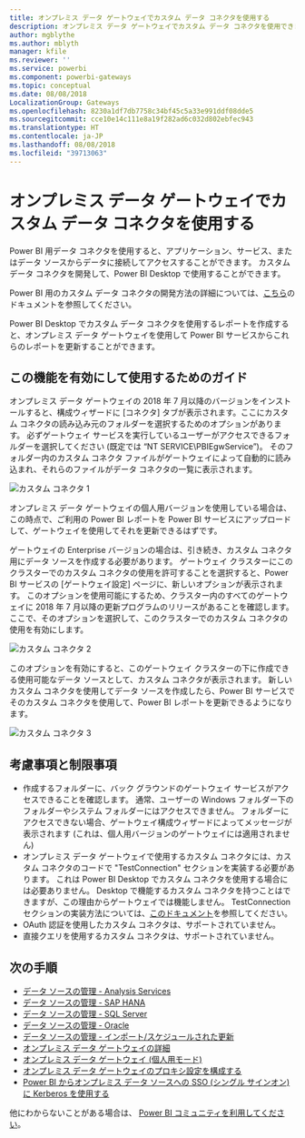 ```yaml
---
title: オンプレミス データ ゲートウェイでカスタム データ コネクタを使用する
description: オンプレミス データ ゲートウェイでカスタム データ コネクタを使用できます。
author: mgblythe
ms.author: mblyth
manager: kfile
ms.reviewer: ''
ms.service: powerbi
ms.component: powerbi-gateways
ms.topic: conceptual
ms.date: 08/08/2018
LocalizationGroup: Gateways
ms.openlocfilehash: 8230a1df7db7758c34bf45c5a33e991ddf08dde5
ms.sourcegitcommit: cce10e14c111e8a19f282ad6c032d802ebfec943
ms.translationtype: HT
ms.contentlocale: ja-JP
ms.lasthandoff: 08/08/2018
ms.locfileid: "39713063"
---
```

# <a name="use-custom-data-connectors-with-the-on-premises-data-gateway"></a>オンプレミス データ ゲートウェイでカスタム データ コネクタを使用する

Power BI 用データ コネクタを使用すると、アプリケーション、サービス、またはデータ ソースからデータに接続してアクセスすることができます。 カスタム データ コネクタを開発して、Power BI Desktop で使用することができます。

Power BI 用のカスタム データ コネクタの開発方法の詳細については、[こちら](http://aka.ms/dataconnectors)のドキュメントを参照してください。

Power BI Desktop でカスタム データ コネクタを使用するレポートを作成すると、オンプレミス データ ゲートウェイを使用して Power BI サービスからこれらのレポートを更新することができます。

## <a name="here-is-a-guide-on-how-to-enable-and-use-this-capability"></a>この機能を有効にして使用するためのガイド

オンプレミス データ ゲートウェイの 2018 年 7 月以降のバージョンをインストールすると、構成ウィザードに [コネクタ] タブが表示されます。ここにカスタム コネクタの読み込み元のフォルダーを選択するためのオプションがあります。 必ずゲートウェイ サービスを実行しているユーザーがアクセスできるフォルダーを選択してください (既定では “NT SERVICE\PBIEgwService”)。 そのフォルダー内のカスタム コネクタ ファイルがゲートウェイによって自動的に読み込まれ、それらのファイルがデータ コネクタの一覧に表示されます。

![カスタム コネクタ 1](media/service-gateway-custom-connectors/gateway-onprem-customconnector1.png)

オンプレミス データ ゲートウェイの個人用バージョンを使用している場合は、この時点で、ご利用の Power BI レポートを Power BI サービスにアップロードして、ゲートウェイを使用してそれを更新できるはずです。

ゲートウェイの Enterprise バージョンの場合は、引き続き、カスタム コネクタ用にデータ ソースを作成する必要があります。 ゲートウェイ クラスターにこのクラスターでのカスタム コネクタの使用を許可することを選択すると、Power BI サービスの [ゲートウェイ設定] ページに、新しいオプションが表示されます。 このオプションを使用可能にするため、クラスター内のすべてのゲートウェイに 2018 年 7 月以降の更新プログラムのリリースがあることを確認します。 ここで、そのオプションを選択して、このクラスターでのカスタム コネクタの使用を有効にします。

![カスタム コネクタ 2](media/service-gateway-custom-connectors/gateway-onprem-customconnector2.png)

このオプションを有効にすると、このゲートウェイ クラスターの下に作成できる使用可能なデータ ソースとして、カスタム コネクタが表示されます。 新しいカスタム コネクタを使用してデータ ソースを作成したら、Power BI サービスでそのカスタム コネクタを使用して、Power BI レポートを更新できるようになります。

![カスタム コネクタ 3](media/service-gateway-custom-connectors/gateway-onprem-customconnector3.png)

## <a name="considerations-and-limitations"></a>考慮事項と制限事項

* 作成するフォルダーに、バック グラウンドのゲートウェイ サービスがアクセスできることを確認します。 通常、ユーザーの Windows フォルダー下のフォルダーやシステム フォルダーにはアクセスできません。 フォルダーにアクセスできない場合、ゲートウェイ構成ウィザードによってメッセージが表示されます (これは、個人用バージョンのゲートウェイには適用されません)
* オンプレミス データ ゲートウェイで使用するカスタム コネクタには、カスタム コネクタのコードで "TestConnection" セクションを実装する必要があります。 これは Power BI Desktop でカスタム コネクタを使用する場合には必要ありません。 Desktop で機能するカスタム コネクタを持つことはできますが、この理由からゲートウェイでは機能しません。 TestConnection セクションの実装方法については、[このドキュメント](https://github.com/Microsoft/DataConnectors/blob/master/docs/m-extensions.md#implementing-testconnection-for-gateway-support)を参照してください。
* OAuth 認証を使用したカスタム コネクタは、サポートされていません。
* 直接クエリを使用するカスタム コネクタは、サポートされていません。

## <a name="next-steps"></a>次の手順

* [データ ソースの管理 - Analysis Services](service-gateway-enterprise-manage-ssas.md)  
* [データ ソースの管理 - SAP HANA](service-gateway-enterprise-manage-sap.md)  
* [データ ソースの管理 - SQL Server](service-gateway-enterprise-manage-sql.md)  
* [データ ソースの管理 - Oracle](service-gateway-onprem-manage-oracle.md)  
* [データ ソースの管理 - インポート/スケジュールされた更新](service-gateway-enterprise-manage-scheduled-refresh.md)  
* [オンプレミス データ ゲートウェイの詳細](service-gateway-onprem-indepth.md)  
* [オンプレミス データ ゲートウェイ (個人用モード)](service-gateway-personal-mode.md)
* [オンプレミス データ ゲートウェイのプロキシ設定を構成する](service-gateway-proxy.md)  
* [Power BI からオンプレミス データ ソースへの SSO (シングル サインオン) に Kerberos を使用する](service-gateway-kerberos-for-sso-pbi-to-on-premises-data.md)  

他にわからないことがある場合は、 [Power BI コミュニティを利用してください](http://community.powerbi.com/)。
